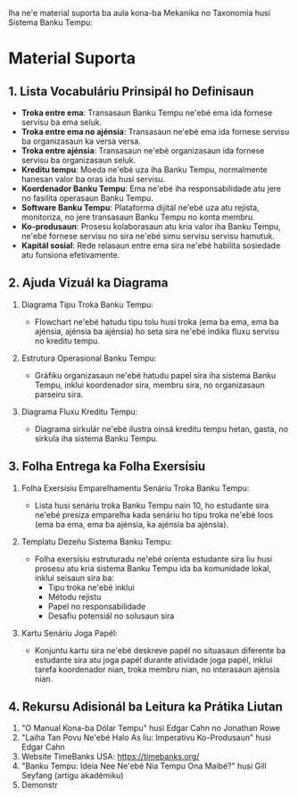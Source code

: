 Iha ne'e material suporta ba aula kona-ba Mekanika no Taxonomia husi Sistema Banku Tempu:

# Material Suporta

## 1. Lista Vocabuláriu Prinsipál ho Definisaun

- **Troka entre ema**: Transasaun Banku Tempu ne'ebé ema ida fornese servisu ba ema seluk.
- **Troka entre ema no ajénsia**: Transasaun ne'ebé ema ida fornese servisu ba organizasaun ka versa versa.
- **Troka entre ajénsia**: Transasaun ne'ebé organizasaun ida fornese servisu ba organizasaun seluk.
- **Kreditu tempu**: Moeda ne'ebé uza iha Banku Tempu, normalmente hanesan valor ba oras ida husi servisu.
- **Koordenador Banku Tempu**: Ema ne'ebé iha responsabilidade atu jere no fasilita operasaun Banku Tempu.
- **Software Banku Tempu**: Plataforma dijitál ne'ebé uza atu rejista, monitoriza, no jere transasaun Banku Tempu no konta membru.
- **Ko-produsaun**: Prosesu kolaborasaun atu kria valor iha Banku Tempu, ne'ebé fornese servisu no sira ne'ebé simu servisu servisu hamutuk.
- **Kapitál sosial**: Rede relasaun entre ema sira ne'ebé habilita sosiedade atu funsiona efetivamente.

## 2. Ajuda Vizuál ka Diagrama

1. Diagrama Tipu Troka Banku Tempu:
   - Flowchart ne'ebé hatudu tipu tolu husi troka (ema ba ema, ema ba ajénsia, ajénsia ba ajénsia) ho seta sira ne'ebé indika fluxu servisu no kreditu tempu.
   
2. Estrutura Operasional Banku Tempu:
   - Gráfiku organizasaun ne'ebé hatudu papel sira iha sistema Banku Tempu, inklui koordenador sira, membru sira, no organizasaun parseiru sira.
   
3. Diagrama Fluxu Kreditu Tempu:
   - Diagrama sirkulár ne'ebé ilustra oinsá kreditu tempu hetan, gasta, no sirkula iha sistema Banku Tempu.

## 3. Folha Entrega ka Folha Exersísiu

1. Folha Exersísiu Emparelhamentu Senáriu Troka Banku Tempu:
   - Lista husi senáriu troka Banku Tempu nain 10, ho estudante sira ne'ebé presiza emparelha kada senáriu ho tipu troka ne'ebé loos (ema ba ema, ema ba ajénsia, ka ajénsia ba ajénsia).
   
2. Templatu Dezeñu Sistema Banku Tempu:
   - Folha exersísiu estruturadu ne'ebé orienta estudante sira liu husi prosesu atu kria sistema Banku Tempu ida ba komunidade lokal, inklui seisaun sira ba:
     * Tipu troka ne'ebé inklui
     * Métodu rejistu
     * Papel no responsabilidade
     * Desafiu potensiál no solusaun sira
     
3. Kartu Senáriu Joga Papél:
   - Konjuntu kartu sira ne'ebé deskreve papél no situasaun diferente ba estudante sira atu joga papél durante atividade joga papél, inklui tarefa koordenador nian, troka membru nian, no interasaun ajénsia nian.

## 4. Rekursu Adisionál ba Leitura ka Prátika Liutan

1. "O Manual Kona-ba Dólar Tempu" husi Edgar Cahn no Jonathan Rowe
2. "Laiha Tan Povu Ne'ebé Halo As liu: Imperativu Ko-Produsaun" husi Edgar Cahn
3. Website TimeBanks USA: https://timebanks.org/
4. "Banku Tempu: Ideia Nee Ne'ebé Nia Tempu Ona Maibé?" husi Gill Seyfang (artigu akadémiku)
5. Demonstr